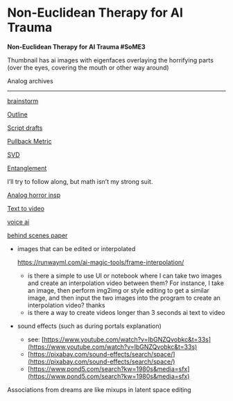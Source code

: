 # Non-Euclidean Therapy for AI Trauma

**Non-Euclidean Therapy for AI Trauma #SoME3**

Thumbnail has ai images with eigenfaces overlaying the horrifying parts (over the eyes, covering the mouth or other way around)

Analog archives

---

[brainstorm](Non-Euclidean%20Therapy%20for%20AI%20Trauma%20353aa98799c442ea831d8b3421e12ddb/brainstorm%20d73bb4357f134c4a9a02e1520364c930.md)

[Outline](Non-Euclidean%20Therapy%20for%20AI%20Trauma%20353aa98799c442ea831d8b3421e12ddb/Outline%200754d7e3d6434d49b4696740b5fd0431.md)

[Script drafts](Non-Euclidean%20Therapy%20for%20AI%20Trauma%20353aa98799c442ea831d8b3421e12ddb/Script%20drafts%20579052ef4990435cad14176f2582aee3.md)

[Pullback Metric](Non-Euclidean%20Therapy%20for%20AI%20Trauma%20353aa98799c442ea831d8b3421e12ddb/Pullback%20Metric%2026f1296523784372a5cca0c828d9d45d.md)

[SVD](Non-Euclidean%20Therapy%20for%20AI%20Trauma%20353aa98799c442ea831d8b3421e12ddb/SVD%2028715ccee1ce43cf8ec421393a4be7c2.md)

[Entanglement](Non-Euclidean%20Therapy%20for%20AI%20Trauma%20353aa98799c442ea831d8b3421e12ddb/Entanglement%20415409e2c52d45b194faeb7d898d95a6.md)

I’ll try to follow along, but math isn’t my strong suit.

[Analog horror insp](Non-Euclidean%20Therapy%20for%20AI%20Trauma%20353aa98799c442ea831d8b3421e12ddb/Analog%20horror%20insp%20d713d2ea06744c05a898d1ad17297c3a.md)

[Text to video](Non-Euclidean%20Therapy%20for%20AI%20Trauma%20353aa98799c442ea831d8b3421e12ddb/Text%20to%20video%20915ef2bf96374aaebae3bc1f4ea67fec.md)

[voice ai](Non-Euclidean%20Therapy%20for%20AI%20Trauma%20353aa98799c442ea831d8b3421e12ddb/voice%20ai%2003a8ff59f84541d2882e517684268b0e.md)

[behind scenes paper](Non-Euclidean%20Therapy%20for%20AI%20Trauma%20353aa98799c442ea831d8b3421e12ddb/behind%20scenes%20paper%20164ec541a34d4501ae250f9615f6e89e.md)

- images that can be edited or interpolated
    
    https://runwayml.com/ai-magic-tools/frame-interpolation/
    
    - is there a simple to use UI or notebook where I can take two images and create an interpolation video between them? For instance, I take an image, then perform img2img or style editing to get a similar image, and then input the two images into the program to create an interpolation video? thanks
    - is there a way to create videos longer than 3 seconds ai text to video
- sound effects (such as during portals explanation)
    - see: [https://www.youtube.com/watch?v=IbGNZQvobkc&t=33s](https://www.youtube.com/watch?v=IbGNZQvobkc&t=33s)
    - [https://pixabay.com/sound-effects/search/space/](https://pixabay.com/sound-effects/search/space/)
    - [https://www.pond5.com/search?kw=1980s&media=sfx](https://www.pond5.com/search?kw=1980s&media=sfx)

Associations from dreams are like mixups in latent space editing